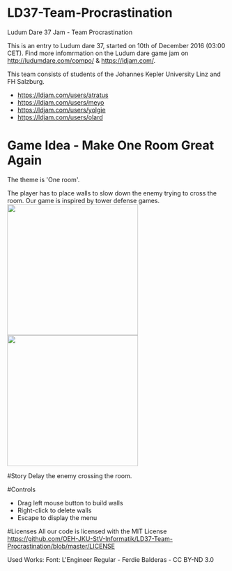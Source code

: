 # LD37-Team-Procrastination
Ludum Dare 37 Jam - Team Procrastination

This is an entry to Ludum dare 37, started on 10th of December 2016 (03:00 CET). Find more infomrmation on the Ludum dare game jam on http://ludumdare.com/compo/ & https://ldjam.com/.

This team consists of students of the Johannes Kepler University Linz and FH Salzburg.

* https://ldjam.com/users/atratus
* https://ldjam.com/users/meyo
* https://ldjam.com/users/yolgie
* https://ldjam.com/users/olard


# Game Idea - Make One Room Great Again
The theme is 'One room'.

The player has to place walls to slow down the enemy trying to cross the room. Our game is inspired by tower defense games.
<img src="http://ludumdare.com/compo/wp-content/compo2//593814/19047-shot0-1481595988.png-eq-900-500.jpg" width="300">
<img src="http://ludumdare.com/compo/wp-content/compo2//593814/19047-shot1-1481595988.png-eq-900-500.jpg" width="300">

#Story
Delay the enemy crossing the room.

#Controls
* Drag left mouse button to build walls
* Right-click to delete walls
* Escape to display the menu

#Licenses
All our code is licensed with the MIT License
https://github.com/OEH-JKU-StV-Informatik/LD37-Team-Procrastination/blob/master/LICENSE

Used Works:
Font: L'Engineer Regular - Ferdie Balderas - CC BY-ND 3.0

